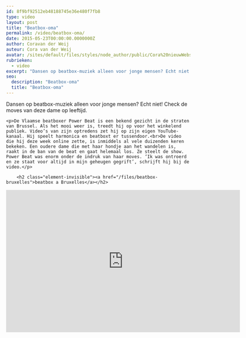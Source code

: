 ```yaml
---
id: 8f9bf92512eb48188745e36e480f7fb8
type: video
layout: post
title: "Beatbox-oma"
permalink: /video/beatbox-oma/
date: 2015-05-23T00:00:00.0000000Z
author: Coravan der Weij
auteur: Cora van der Weij
avatar: /sites/default/files/styles/node_author/public/Cora%20nieuwWebsite.jpg?itok=_QH_WbXZ
rubrieken:
  - video
excerpt: "Dansen op beatbox-muziek alleen voor jonge mensen? Echt niet! Check de moves van deze dame op leeftijd.  "
seo:
  description: "Beatbox-oma"
  title: "Beatbox-oma"
---
```

Dansen op beatbox-muziek alleen voor jonge mensen? Echt niet! Check de moves van deze dame op leeftijd.  

    <p>De Vlaamse beatboxer Power Beat is een bekend gezicht in de straten van Brussel. Als het mooi weer is, treedt hij op voor het winkelend publiek. Video’s van zijn optredens zet hij op zijn eigen YouTube-kanaal. Hij speelt harmonica en beatboxt er tussendoor.<br>De video die hij deze week online zette, is inmiddels al vele duizenden keren bekeken. Een oudere dame die met haar hondje aan het wandelen is, raakt in de ban van de beat en gaat helemaal los. Ze steelt de show. Power Beat was enorm onder de indruk van haar moves. ‘Ik was ontroerd en ze staat voor altijd in mijn geheugen gegrift’, schrijft hij bij de video.</p>
<p><div class="media media-element-container media-default"><div id="file-3489" class="file file-video file-video-youtube">

        <h2 class="element-invisible"><a href="/files/beatbox-bruxelles">beatbox a Bruxelles</a></h2>
    
  
  <div class="content">
    <div class="media-youtube-video media-element file-default media-youtube-1">
  <iframe class="media-youtube-player" width="640" height="390" title="beatbox a Bruxelles" src="https://www.youtube.com/embed/Wtx8yAhOHZ8?wmode=opaque&controls=" name="beatbox a Bruxelles" frameborder="0" allowfullscreen="">Video van beatbox a Bruxelles</iframe>
</div>
  </div>

  
</div>
</div>
<p> </p>  
